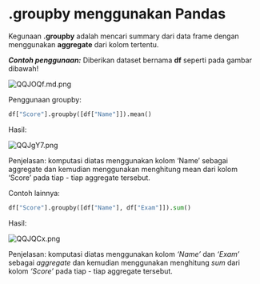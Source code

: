 # .groupby menggunakan Pandas

Kegunaan **.groupby** adalah mencari summary dari data frame dengan menggunakan **aggregate** dari kolom tertentu.

_**Contoh penggunaan:**_
Diberikan dataset bernama **df** seperti pada gambar dibawah!

![QQJOQf.md.png](https://iili.io/QQJOQf.md.png)

Penggunaan groupby:
```python
df["Score"].groupby([df["Name"]]).mean()
```

Hasil:

![QQJgY7.png](https://iili.io/QQJgY7.png)

Penjelasan: komputasi diatas menggunakan kolom ‘Name’ sebagai aggregate dan kemudian menggunakan menghitung mean dari kolom ‘Score’ pada tiap - tiap aggregate tersebut.

Contoh lainnya:
```python
df["Score"].groupby([df["Name"], df["Exam"]]).sum()
```

Hasil:

![QQJQCx.png](https://iili.io/QQJQCx.png)

Penjelasan: komputasi diatas menggunakan kolom _‘Name’_ dan _‘Exam’_ sebagai _aggregate_ dan kemudian menggunakan menghitung _sum_ dari kolom _‘Score’_ pada tiap - tiap aggregate tersebut.
